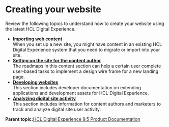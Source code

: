# Creating your website

Review the following topics to understand how to create your website using the latest HCL Digital Experience.

-   **[Importing web content](../wcm/wcm_roadmaps_import.md)**  
When you set up a new site, you might have content in an existing HCL Digital Experience system that you need to migrate or import into your site.
-   **[Setting up the site for the content author](../install/rm_create_site.md)**  
The roadmaps in this content section can help a certain user complete user-based tasks to implement a design wire frame for a new landing page.
-   **[Developing websites](../install/developing_websites.md)**  
This section includes developer documentation on extending applications and development assets for HCL Digital Experience.
-   **[Analyzing digital site activity](../install/analyzing_digital_site_activity.md)**  
This section includes information for content authors and marketers to track and analyze digital site user activity.

**Parent topic:**[HCL Digital Experience 9.5 Product Documentation](../welcome/wp95_welcome.md)

